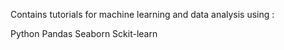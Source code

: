 Contains tutorials for machine learning and data analysis using :

Python
Pandas
Seaborn
Sckit-learn
